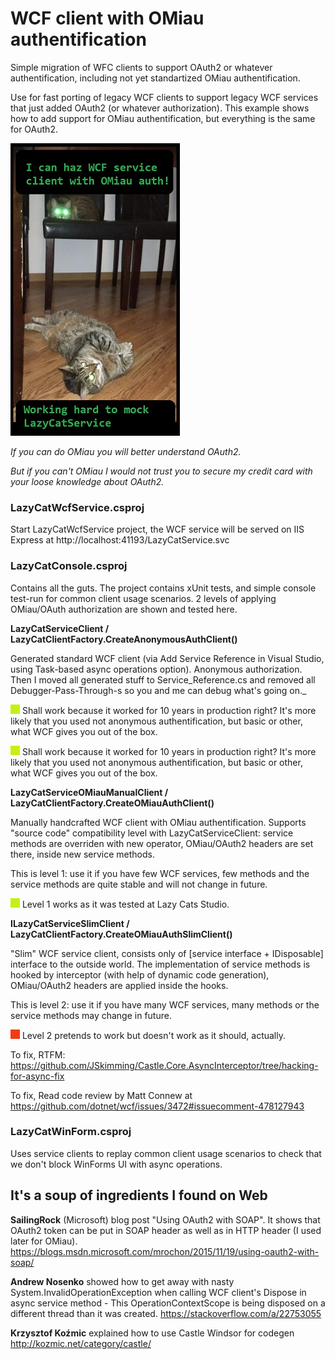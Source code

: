 # WCF client with OMiau authentification
Simple migration of WFC clients to support OAuth2 or whatever authentification,
including not yet standartized OMiau authentification.

Use for fast porting of legacy WCF clients to support legacy WCF services that just
added OAuth2 (or whatever authorization).
This example shows how to add support for OMiau authentification, but everything is
the same for OAuth2.

![In Lazy Cats Studio office](./AssEtc-s/WcfOMiau.jpg)

_If you can do OMiau you will better understand OAuth2._

_But if you can't OMiau I would not trust you to secure my credit card with your loose knowledge about OAuth2._

### LazyCatWcfService.csproj
Start LazyCatWcfService project, the WCF service will be served on IIS Express at
http://localhost:41193/LazyCatService.svc

### LazyCatConsole.csproj
Contains all the guts.
The project contains xUnit tests, and simple console test-run for common client usage scenarios.
2 levels of applying OMiau/OAuth authorization are shown and tested here.

__LazyCatServiceClient / LazyCatClientFactory.CreateAnonymousAuthClient()__

Generated standard WCF client (via Add Service Reference in Visual Studio,
using Task-based async operations option). Anonymous authorization.
Then I moved all generated stuff to Service_Reference.cs and removed all
Debugger-Pass-Through-s so you and me can debug what's going on._

![](./AssEtc-s/green-box.png) Shall work because it worked for 10 years in production right?
It's more likely that you used not anonymous authentification, but basic or other,
what WCF gives you out of the box.

![](./AssEtc-s/green-box.png) Shall work because it worked for 10 years in production right?
It's more likely that you used not anonymous authentification, but basic or other,
what WCF gives you out of the box.

__LazyCatServiceOMiauManualClient / LazyCatClientFactory.CreateOMiauAuthClient()__

Manually handcrafted WCF client with OMiau authentification. Supports "source code" 
compatibility level with LazyCatServiceClient: service methods are overriden
with new operator, OMiau/OAuth2 headers are set there, inside new service methods.

This is level 1: use it if you have few WCF services, few methods and the service
methods are quite stable and will not change in future.

![](./AssEtc-s/green-box.png) Level 1 works as it was tested at Lazy Cats Studio.

__ILazyCatServiceSlimClient / LazyCatClientFactory.CreateOMiauAuthSlimClient()__

"Slim" WCF service client, consists only of [service interface + IDisposable] interface to
the outside world. The implementation of service methods is hooked by interceptor
(with help of dynamic code generation), OMiau/OAuth2 headers are applied inside the hooks.

This is level 2: use it if you have many WCF services, many methods or the service methods
may change in future.

![](./AssEtc-s/red-box.png) Level 2 pretends to work but doesn't work as it should, actually.

To fix, RTFM: https://github.com/JSkimming/Castle.Core.AsyncInterceptor/tree/hacking-for-async-fix

To fix, Read code review by Matt Connew at https://github.com/dotnet/wcf/issues/3472#issuecomment-478127943

### LazyCatWinForm.csproj
Uses service clients to replay common client usage scenarios to check that
we don't block WinForms UI with async operations.

## It's a soup of ingredients I found on Web

__SailingRock__ (Microsoft) blog post "Using OAuth2 with SOAP". It shows that OAuth2 token can be put
in SOAP header as well as in HTTP header (I used later for OMiau).
https://blogs.msdn.microsoft.com/mrochon/2015/11/19/using-oauth2-with-soap/

__Andrew Nosenko__ showed how to get away with nasty System.InvalidOperationException when calling WCF client's
Dispose in async service method - This OperationContextScope is being disposed on a different thread than it was created.
https://stackoverflow.com/a/22753055

__Krzysztof Koźmic__ explained how to use Castle Windsor for codegen
http://kozmic.net/category/castle/
